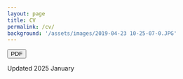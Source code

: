 ```yaml
---
layout: page
title: CV
permalink: /cv/
background: '/assets/images/2019-04-23 10-25-07-0.JPG'
---
```


<a href="{{ site.baseurl }}/assets/CV.pdf"><button name="button" class="btn btn-danger btn-lg" onclick="/assets/CV.pdf"><i class="far fa-file-pdf"></i>
PDF</button></a>

Updated 2025 January